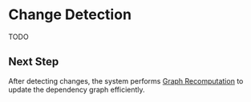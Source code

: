 # Change Detection

TODO

## Next Step

After detecting changes, the system performs [Graph Recomputation](./C.%20Graph%20Recomputation.md) to update the dependency graph efficiently.
